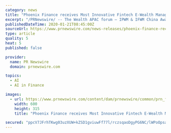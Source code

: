 ```yaml
---
category: news
title: "Phoenix Finance receives Most Innovative Fintech E-Wealth Management Platform award at The Wealth APAC forum"
excerpt: "/PRNewswire/ -- The Wealth APAC forum – IPWM & IFWM China Awards 2019 were hosted in Shanghai by WEALTH Magazine on December 18, 2019. The forum"
publishedDateTime: 2020-01-21T08:45:00Z
sourceUrl: https://www.prnewswire.com/news-releases/phoenix-finance-receives-most-innovative-fintech-e-wealth-management-platform-award-at-the-wealth-apac-forum-300990141.html
type: article
quality: 5
heat: 5
published: false

provider:
  name: PR Newswire
  domain: prnewswire.com

topics:
  - AI
  - AI in Finance

images:
  - url: https://www.prnewswire.com/content/dam/prnewswire/common/prn_facebook_sharing_logo.jpg
    width: 600
    height: 315
    title: "Phoenix Finance receives Most Innovative Fintech E-Wealth Management Platform award at The Wealth APAC forum"

secured: "ppcV7JFrhTKwg03uzXUW+kZSD1gviuwFf77l/rczsqaoDgyPG6NC/lWPoOpsafvRwDFmumKuFiO/vzQ0cXzUURZ52CcEfN6hZ9NmThrkkTPdCqjXhOuugYRrvlasJ1Z+Hc9p+QBkh7DYQEgTog1xtoSDcwI+JKZ+EvUVl/R/L7XzFzInIRxpducIk37030YjLZl0VpbeU/VpVk2g5U7Hv19mV2oieuAkxPP/Mtw8+PTZxdayBZrxZX34CEH9P7zhhbk3RSCoqsZ9mYUXlUtRTqDz5ISGbJeiS+kq/+SDe28=;ndQLl0oCX/nMCzxCjWoh/g=="
---
```


